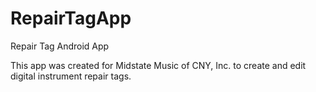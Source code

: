 # RepairTagApp
Repair Tag Android App

This app was created for Midstate Music of CNY, Inc. to create and edit digital instrument repair tags. 
